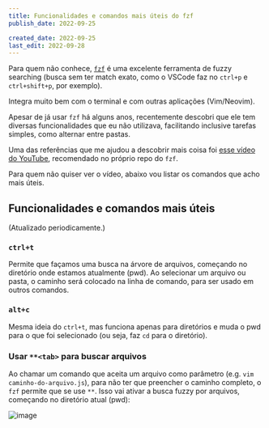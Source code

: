 ```yaml
---
title: Funcionalidades e comandos mais úteis do fzf
publish_date: 2022-09-25

created_date: 2022-09-25
last_edit: 2022-09-28
---
```


Para quem não conhece, [`fzf`](https://github.com/junegunn/fzf) é uma excelente
ferramenta de fuzzy searching (busca sem ter match exato, como o VSCode faz
no `ctrl+p` e `ctrl+shift+p`, por exemplo).

Integra muito bem com o terminal e com outras aplicações (Vim/Neovim).

Apesar de já usar `fzf` há alguns anos, recentemente descobri que ele tem
diversas funcionalidades que eu não utilizava, facilitando inclusive tarefas
simples, como alternar entre pastas.

Uma das referências que me ajudou a descobrir mais coisa foi
[esse vídeo do YouTube](https://www.youtube.com/watch?v=qgG5Jhi_Els),
recomendado no próprio repo do `fzf`.

Para quem não quiser ver o vídeo, abaixo vou listar os comandos que acho mais
úteis.

## Funcionalidades e comandos mais úteis

(Atualizado periodicamente.)

### `ctrl+t`

Permite que façamos uma busca na árvore de arquivos, começando no diretório onde
estamos atualmente (pwd). Ao selecionar um arquivo ou pasta, o caminho será
colocado na linha de comando, para ser usado em outros comandos.

### `alt+c`

Mesma ideia do `ctrl+t`, mas funciona apenas para diretórios e muda o pwd para o
que foi selecionado (ou seja, faz `cd` para o diretório).

### Usar `**<tab>` para buscar arquivos

Ao chamar um comando que aceita um arquivo como parâmetro (e.g.
`vim caminho-do-arquivo.js`), para não ter que preencher o caminho completo,
o `fzf` permite que se use `**`. Isso vai ativar a busca fuzzy por arquivos,
começando no diretório atual (pwd):

![image](https://user-images.githubusercontent.com/2532492/192781159-f4108e6d-b836-461e-9847-c39cbc0ca990.png)
